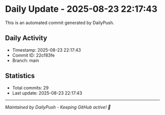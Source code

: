 # Daily Update - 2025-08-23 22:17:43

This is an automated commit generated by DailyPush.

## Daily Activity
- Timestamp: 2025-08-23 22:17:43
- Commit ID: 22cf83fe
- Branch: main

## Statistics
- Total commits: 29
- Last update: 2025-08-23 22:17:43

---
*Maintained by DailyPush - Keeping GitHub active! 🚀*
